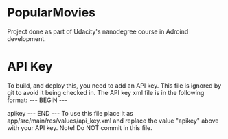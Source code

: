 # PopularMovies
Project done as part of Udacity's nanodegree course in Adroind development.

# API Key
To build, and deploy this, you need to add an API key. This file is ignored
by git to avoid it being checked in.
The API key xml file is in the following format:
--- BEGIN ---
<?xml version="1.0" encoding="utf-8"?>
<resources>
    <string name="api_key" translatable="false">apikey</string>
</resources>
--- END ---
To use this file place it as app/src/main/res/values/api_key.xml
and replace the value "apikey" above with your API key.
Note! Do NOT commit in this file.
